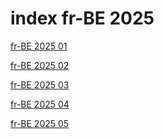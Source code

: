 # index fr-BE 2025

<a href="./01">fr-BE 2025 01</a>

<a href="./02">fr-BE 2025 02</a>

<a href="./03">fr-BE 2025 03</a>

<a href="./04">fr-BE 2025 04</a>

<a href="./05">fr-BE 2025 05</a>
